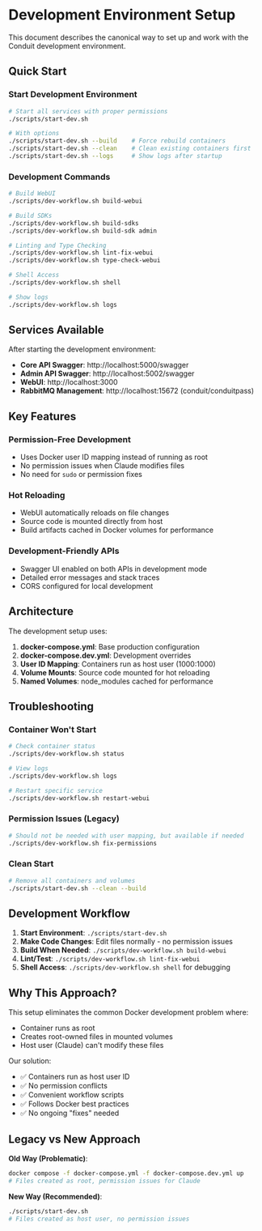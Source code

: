 # Development Environment Setup

This document describes the canonical way to set up and work with the Conduit development environment.

## Quick Start

### Start Development Environment
```bash
# Start all services with proper permissions
./scripts/start-dev.sh

# With options
./scripts/start-dev.sh --build    # Force rebuild containers
./scripts/start-dev.sh --clean    # Clean existing containers first
./scripts/start-dev.sh --logs     # Show logs after startup
```

### Development Commands
```bash
# Build WebUI
./scripts/dev-workflow.sh build-webui

# Build SDKs
./scripts/dev-workflow.sh build-sdks
./scripts/dev-workflow.sh build-sdk admin

# Linting and Type Checking
./scripts/dev-workflow.sh lint-fix-webui
./scripts/dev-workflow.sh type-check-webui

# Shell Access
./scripts/dev-workflow.sh shell

# Show logs
./scripts/dev-workflow.sh logs
```

## Services Available

After starting the development environment:

- **Core API Swagger**: http://localhost:5000/swagger
- **Admin API Swagger**: http://localhost:5002/swagger  
- **WebUI**: http://localhost:3000
- **RabbitMQ Management**: http://localhost:15672 (conduit/conduitpass)

## Key Features

### Permission-Free Development
- Uses Docker user ID mapping instead of running as root
- No permission issues when Claude modifies files
- No need for `sudo` or permission fixes

### Hot Reloading
- WebUI automatically reloads on file changes
- Source code is mounted directly from host
- Build artifacts cached in Docker volumes for performance

### Development-Friendly APIs
- Swagger UI enabled on both APIs in development mode
- Detailed error messages and stack traces
- CORS configured for local development

## Architecture

The development setup uses:

1. **docker-compose.yml**: Base production configuration
2. **docker-compose.dev.yml**: Development overrides
3. **User ID Mapping**: Containers run as host user (1000:1000)
4. **Volume Mounts**: Source code mounted for hot reloading
5. **Named Volumes**: node_modules cached for performance

## Troubleshooting

### Container Won't Start
```bash
# Check container status
./scripts/dev-workflow.sh status

# View logs
./scripts/dev-workflow.sh logs

# Restart specific service
./scripts/dev-workflow.sh restart-webui
```

### Permission Issues (Legacy)
```bash
# Should not be needed with user mapping, but available if needed
./scripts/dev-workflow.sh fix-permissions
```

### Clean Start
```bash
# Remove all containers and volumes
./scripts/start-dev.sh --clean --build
```

## Development Workflow

1. **Start Environment**: `./scripts/start-dev.sh`
2. **Make Code Changes**: Edit files normally - no permission issues
3. **Build When Needed**: `./scripts/dev-workflow.sh build-webui`
4. **Lint/Test**: `./scripts/dev-workflow.sh lint-fix-webui`
5. **Shell Access**: `./scripts/dev-workflow.sh shell` for debugging

## Why This Approach?

This setup eliminates the common Docker development problem where:
- Container runs as root
- Creates root-owned files in mounted volumes  
- Host user (Claude) can't modify these files

Our solution:
- ✅ Containers run as host user ID
- ✅ No permission conflicts
- ✅ Convenient workflow scripts
- ✅ Follows Docker best practices
- ✅ No ongoing "fixes" needed

## Legacy vs New Approach

**Old Way (Problematic)**:
```bash
docker compose -f docker-compose.yml -f docker-compose.dev.yml up
# Files created as root, permission issues for Claude
```

**New Way (Recommended)**:
```bash
./scripts/start-dev.sh
# Files created as host user, no permission issues
```